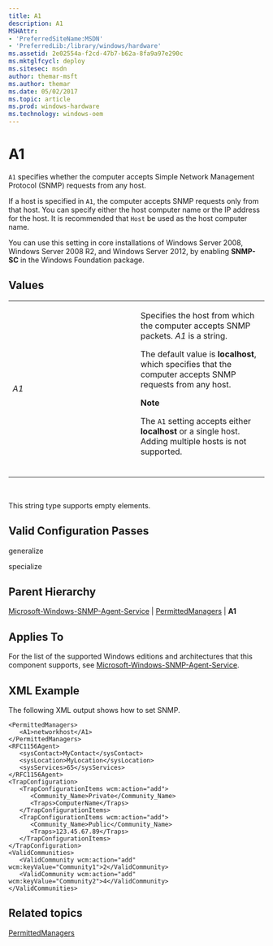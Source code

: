 ```yaml
---
title: A1
description: A1
MSHAttr:
- 'PreferredSiteName:MSDN'
- 'PreferredLib:/library/windows/hardware'
ms.assetid: 2e02554a-f2cd-47b7-b62a-8fa9a97e290c
ms.mktglfcycl: deploy
ms.sitesec: msdn
author: themar-msft
ms.author: themar
ms.date: 05/02/2017
ms.topic: article
ms.prod: windows-hardware
ms.technology: windows-oem
---
```


# A1


`A1` specifies whether the computer accepts Simple Network Management Protocol (SNMP) requests from any host.

If a host is specified in `A1`, the computer accepts SNMP requests only from that host. You can specify either the host computer name or the IP address for the host. It is recommended that `Host` be used as the host computer name.

You can use this setting in core installations of Windows Server 2008, Windows Server 2008 R2, and Windows Server 2012, by enabling **SNMP-SC** in the Windows Foundation package.

## Values


<table>
<colgroup>
<col width="50%" />
<col width="50%" />
</colgroup>
<tbody>
<tr class="odd">
<td><p><em>A1</em></p></td>
<td><p>Specifies the host from which the computer accepts SNMP packets. <em>A1</em> is a string.</p>
<p>The default value is <strong>localhost</strong>, which specifies that the computer accepts SNMP requests from any host.</p>
<div class="alert">
<strong>Note</strong>  
<p>The <code>A1</code> setting accepts either <strong>localhost</strong> or a single host. Adding multiple hosts is not supported.</p>
</div>
<div>
 
</div></td>
</tr>
</tbody>
</table>

 

This string type supports empty elements.

## Valid Configuration Passes


generalize

specialize

## Parent Hierarchy


[Microsoft-Windows-SNMP-Agent-Service](microsoft-windows-snmp-agent-service.md) | [PermittedManagers](microsoft-windows-snmp-agent-service-permittedmanagers.md) | **A1**

## Applies To


For the list of the supported Windows editions and architectures that this component supports, see [Microsoft-Windows-SNMP-Agent-Service](microsoft-windows-snmp-agent-service.md).

## XML Example


The following XML output shows how to set SNMP.

```
<PermittedManagers>
   <A1>networkhost</A1>
</PermittedManagers>
<RFC1156Agent>
   <sysContact>MyContact</sysContact>
   <sysLocation>MyLocation</sysLocation>
   <sysServices>65</sysServices>
</RFC1156Agent>
<TrapConfiguration>
   <TrapConfigurationItems wcm:action="add">
      <Community_Name>Private</Community_Name>
      <Traps>ComputerName</Traps>
   </TrapConfigurationItems>
   <TrapConfigurationItems wcm:action="add">
      <Community_Name>Public</Community_Name>
      <Traps>123.45.67.89</Traps>
   </TrapConfigurationItems>
</TrapConfiguration>
<ValidCommunities>
   <ValidCommunity wcm:action="add" wcm:keyValue="Community1">2</ValidCommunity>
   <ValidCommunity wcm:action="add" wcm:keyValue="Community2">4</ValidCommunity>
</ValidCommunities>
```

## Related topics


[PermittedManagers](microsoft-windows-snmp-agent-service-permittedmanagers.md)

 

 







